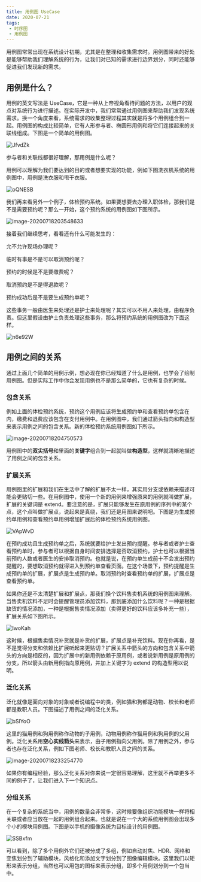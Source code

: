 ```yaml
---
title: 用例图 UseCase
date: 2020-07-21
tags:
 - 时序图
 - 用例图
---
```


用例图常常出现在系统设计初期，尤其是在整理和收集需求时。用例图带来的好处是能够帮助我们理解系统的行为，让我们对已知的需求进行边界划分，同时还能够促进我们发现新的需求。



## 用例是什么？

用例的英文写法是 UseCase，它是一种从上帝视角看待问题的方法，以用户的观点对系统行为进行描述。在实际开发中，我们常常通过用例图来帮助我们发现系统需求。换一个角度来看，系统需求的收集整理过程其实就是将多个用例组合到一起。用例图的构成比较简单，它有人形参与者、椭圆形用例和将它们连接起来的关联线组成。下图是一个简单的用例图。

![JfvdZk](https://img.weishidong.com/JfvdZk.png)



参与者和关联线都很好理解，那用例是什么呢？

用例可以理解为我们要达到的目的或者想要实现的功能，例如下图洗衣机系统的用例图中，用例是洗衣服和甩干衣服。

![oQNESB](https://img.weishidong.com/oQNESB.png)

我们再来看另外一个例子，体检预约系统。如果要想要去办理入职体检，那我们是不是需要预约呢？那么一开始，这个预约系统的用例图如下图所示。

![image-20200718203548633](https://img.weishidong.com/image-20200718203548633.png)

接着我们继续思考，看看还有什么可能发生的：

允不允许现场办理呢？

临时有事是不是可以取消预约呢？

预约的时候是不是要缴费呢？

取消预约是不是得退款呢？

预约成功后是不是要生成预约单呢？

这些事务一般由医生来处理还是护士来处理呢？其实可以不用人来处理，由程序负责。但这里假设由护士负责处理这些事务，那么将预约系统的用例图改为下面这样。

![n6e92W](https://img.weishidong.com/n6e92W.png)

## 用例之间的关系

通过上面几个简单的用例示例，想必现在你已经知道了什么是用例，也学会了绘制用例图。但是实际工作中你会发现用例也不是那么简单的，它也有复杂的时候。

### 包含关系

例如上面的体检预约系统，预约这个用例应该将生成预约单和查看预约单包含在内，缴费和退费应该包含在支付用例中。在用例图中，我们通过箭头指向和构造型来表示用例之间的包含关系。新的体检预约系统用例图如下所示。

![image-20200718204750573](https://img.weishidong.com/image-20200718204750573.png)

用例图中的**双尖括号**和里面的**关键字**组合到一起就叫做**构造型**，这样就清晰地描述了用例之间的包含关系。



### 扩展关系

用例图里的扩展和我们在生活中了解的扩展不太一样，其实用分支或依赖来描述可能会更贴切一些。在用例图中，使用一个新的用例来增强原来的用例就叫做扩展，扩展的关键词是 extend。要注意的是，扩展只能够发生在原用例的序列中的某个点，这个点叫做扩展点，说起来是真绕，我们还是用图来说明吧。下图是为生成预约单用例和查看预约单用例增加扩展后的体检预约系统用例图。

![VApWvD](https://img.weishidong.com/VApWvD.png)

在预约成功且生成预约单之后，系统就要给护士发出预约提醒。参与者或者护士查看预约单时，参与者可以根据自身时间安排选择是否取消预约，护士也可以根据当前预约人数或者医生的安排取消预约。也就是说，在预约单生成前十不会发出预约提醒的，要想取消预约就得进入到预约单查看页面。在这个场景下，预约提醒是生成预约单的扩展，扩展点是生成预约单。取消预约时查看预约单的扩展，扩展点是查看预约单。

如果你还是不太清楚扩展和扩展点，那我们换个饮料售卖机系统的用例图来理解。当售卖机饮料不足时会提醒管理员添加饮料，那到底添加什么饮料呢？一种是根据缺货的情况添加，一种是根据售卖情况添加（卖得更好的饮料应该多补充一些），扩展关系如下图所示。

![IwoKah](https://img.weishidong.com/IwoKah.png)

这时候，根据售卖情况补货就是补货的扩展，扩展点是补充饮料。现在你再看，是不是觉得分支和依赖比扩展听起来更贴切？扩展关系中箭头的方向和包含关系中箭头的方向是相反的，因为扩展中的新用例依赖于原用例，或者说新用例是原用例的分支，所以箭头由新用例指向原用例，并加上关键字为 extend 的构造型用以说明。



### 泛化关系

泛化就像是面向对象的对象或者说编程中的类，例如猫和狗都是动物、校长和老师都是教职人员。下图描述了用例之间的泛化关系。

![bSlYoO](https://img.weishidong.com/bSlYoO.png)

这里的猫用例和狗用例称作动物的子用例，动物用例称作猫用例和狗用例的父用例。泛化关系用**空心实线箭头**来表示，由子用例指向父用例。除了用例之外，参与者也存在泛化关系，例如下图老师、校长和教职人员之间的关系。

![image-20200718233254770](https://img.weishidong.com/image-20200718233254770.png)

如果你有编程经验，那么泛化关系对你来说一定很容易理解，这里就不再举更多不同的例子了，让我们进入下一个知识点。



### 分组关系

在一个复杂的系统当中，用例的数量会非常多，这时候要像组织功能模块一样将相关联或者应当放在一起的用例组合起来。也就是说在一个大的系统用例图会出现多个小的模块用例图。下图是以手机的摄像系统为目标设计的用例图。

![SSBxfm](https://img.weishidong.com/SSBxfm.png)

可以看到，除了多个用例外它们还被分成了多组，例如自动对焦、HDR、网格和变焦划分到了辅助模块，风格化和添加文字划分到了图像编辑模块。这里我们以矩形来表示分组，当然也可以用包的图标来表示分组，即多个用例划分到一个包当中。

